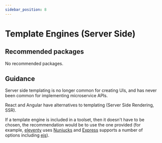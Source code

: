 ```yaml
---
sidebar_position: 8
---
```



# Template Engines (Server Side)

## Recommended packages

No recommended packages.

## Guidance

Server side templating is no longer common for creating UIs, and has never been
common for implementing microservice APIs.

React and Angular have alternatives to templating (Server Side Rendering, SSR).

If a template engine is included in a toolset, then it doesn't have to be
chosen, the recommendation would be to use the one provided (for example,
[eleventy](https://www.11ty.dev/) uses
[Nunjucks](https://mozilla.github.io/nunjucks/) and
[Express](https://expressjs.com/) supports a number of options
including [ejs](https://ejs.co/)).
